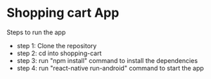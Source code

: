 # Shopping cart App

Steps to run the app

* step 1: Clone the repository 
* step 2: cd into shopping-cart
* step 3: run "npm install" command to install the dependencies
* step 4: run "react-native run-android" command to start the app
